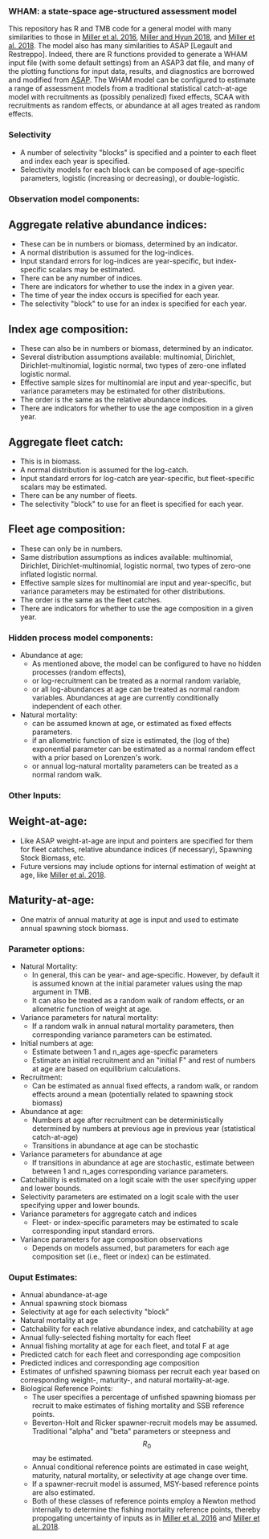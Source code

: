 ### WHAM: a state-space age-structured assessment model

This repository has R and TMB code for a general model with many similarities to those in [Miller et al. 2016](https://doi.org/10.1139/cjfas-2015-0339), [Miller and Hyun 2018](https://doi.org/10.1139/cjfas-2017-0035), and [Miller et al. 2018](https://doi.org/10.1139/cjfas-2017-0124).
The model also has many similarities to ASAP [Legault and Restreppo]. Indeed, there are R functions provided to generate a WHAM input file (with some default settings) from an ASAP3 dat file, and many of the plotting functions for input data, results, and diagnostics are borrowed and modified from [ASAP](https://github.com/cmlegault/ASAPplots).
The WHAM model can be configured to estimate a range of assessment models from a traditional statistical catch-at-age model with recruitments as (possibly penalized) fixed effects, SCAA with recruitments as random effects, or abundance at all ages treated as random effects.

### Selectivity
* A number of selectivity "blocks" is specified and a pointer to each fleet and index each year is specified.
* Selectivity models for each block can be composed of age-specific parameters, logistic (increasing or decreasing), or double-logistic. 

### Observation model components:
## Aggregate relative abundance indices:
* These can be in numbers or biomass, determined by an indicator.
* A normal distribution is assumed for the log-indices. 
* Input standard errors for log-indices are year-specific, but index-specific scalars may be estimated.
* There can be any number of indices.
* There are indicators for whether to use the index in a given year.
* The time of year the index occurs is specified for each year.
* The selectivity "block" to use for an index is specified for each year.
  
## Index age composition:
* These can also be in numbers or biomass, determined by an indicator.
* Several distribution assumptions available: multinomial, Dirichlet, Dirichlet-multinomial, logistic normal, two types of zero-one inflated logistic normal.
* Effective sample sizes for multinomial are input and year-specific, but variance parameters may be estimated for other distributions.
* The order is the same as the relative abundance indices.
* There are indicators for whether to use the age composition in a given year.
  
## Aggregate fleet catch:
* This is in biomass.
* A normal distribution is assumed for the log-catch. 
* Input standard errors for log-catch are year-specific, but fleet-specific scalars may be estimated.
* There can be any number of fleets.
* The selectivity "block" to use for an fleet is specified for each year.
  
## Fleet age composition:
* These can only be in numbers.
* Same distribution assumptions as indices available: multinomial, Dirichlet, Dirichlet-multinomial, logistic normal, two types of zero-one inflated logistic normal.
* Effective sample sizes for multinomial are input and year-specific, but variance parameters may be estimated for other distributions.
* The order is the same as the fleet catches.
* There are indicators for whether to use the age composition in a given year.

### Hidden process model components:
* Abundance at age:
  * As mentioned above, the model can be configured to have no hidden processes (random effects), 
  * or log-recruitment can be treated as a normal random variable,
  * or all log-abundances at age can be treated as normal random variables. Abundances at age are currently conditionally independent of each other.
* Natural mortality:
  * can be assumed known at age, or estimated as fixed effects parameters.
  * if an allometric function of size is estimated, the (log of the) exponential parameter can be estimated as a normal random effect with a prior based on Lorenzen's work.
  * or annual log-natural mortality parameters can be treated as a normal random walk.

### Other Inputs:

## Weight-at-age:
* Like ASAP weight-at-age are input and pointers are specified for them for fleet catches, relative abundance indices (if necessary), Spawning Stock Biomass, etc.
* Future versions may include options for internal estimation of weight at age, like [Miller et al. 2018](https://doi.org/10.1139/cjfas-2017-0124).

## Maturity-at-age:
* One matrix of annual maturity at age is input and used to estimate annual spawning stock biomass.


### Parameter options:

* Natural Mortality:
  * In general, this can be year- and age-specific. However, by default it is assumed known at the initial parameter values using the map argument in TMB.
  * It can also be treated as a random walk of random effects, or an allometric function of weight at age.
* Variance parameters for natural mortality:
  * If a random walk in annual natural mortality parameters, then corresponding variance parameters can be estimated.
* Initial numbers at age:
  * Estimate between 1 and n_ages age-specfic parameters
  * Estimate an initial recruitment and an "initial F" and rest of numbers at age are based on equilibrium calculations.
* Recruitment:
  * Can be estimated as annual fixed effects, a random walk, or random effects around a mean (potentially related to spawning stock biomass)
* Abundance at age:
  * Numbers at age after recruitment can be deterministically determined by numbers at previous age in previous year (statistical catch-at-age)
  * Transitions in abundance at age can be stochastic
* Variance parameters for abundance at age
  * If transitions in abundance at age are stochastic, estimate between between 1 and n_ages corresponding variance parameters. 
* Catchability is estimated on a logit scale with the user specifying upper and lower bounds.
* Selectivity parameters are estimated on a logit scale with the user specifying upper and lower bounds.
* Variance parameters for aggregate catch and indices
  * Fleet- or index-specific parameters may be estimated to scale corresponding input standard errors.
* Variance parameters for age composition observations
  * Depends on models assumed, but parameters for each age composition set (i.e., fleet or index) can be estimated.
    
### Ouput Estimates:

* Annual abundance-at-age
* Annual spawning stock biomass
* Selectivity at age for each selectivity "block"
* Natural mortality at age
* Catchability for each relative abundance index, and catchability at age
* Annual fully-selected fishing mortalty for each fleet
* Annual fishing mortality at age for each fleet, and total F at age
* Predicted catch for each fleet and corresponding age composition
* Predicted indices and corresponding age composition
* Estimates of unfished spawning biomass per recruit each year based on corresponding weight-, maturity-, and natural mortality-at-age.
* Biological Reference Points:
  * The user specifies a percentage of unfished spawning biomass per recruit to make estimates of fishing mortality and SSB reference points.
  * Beverton-Holt and Ricker spawner-recruit models may be assumed. Traditional "alpha" and "beta" parameters or steepness and $$R_0$$ may be estimated.
  * Annual conditional reference points are estimated in case weight, maturity, natural mortality, or selectivity at age change over time. 
  * If a spawner-recruit model is assumed, MSY-based reference points are also estimated. 
  * Both of these classes of reference points employ a Newton method internally to determine the fishing mortality reference points, thereby propogating uncertainty of inputs as in [Miller et al. 2016](https://doi.org/10.1139/cjfas-2015-0339) and [Miller et al. 2018](https://doi.org/10.1139/cjfas-2017-0124).
